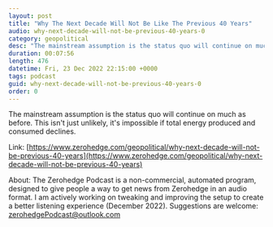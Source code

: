 ```yaml
---
layout: post
title: "Why The Next Decade Will Not Be Like The Previous 40 Years"
audio: why-next-decade-will-not-be-previous-40-years-0
category: geopolitical
desc: "The mainstream assumption is the status quo will continue on much as before. This isn't just unlikely, it's impossible if total energy produced and consumed declines."
duration: 00:07:56
length: 476
datetime: Fri, 23 Dec 2022 22:15:00 +0000
tags: podcast
guid: why-next-decade-will-not-be-previous-40-years-0
order: 0
---
```

The mainstream assumption is the status quo will continue on much as before. This isn't just unlikely, it's impossible if total energy produced and consumed declines.

Link: [https://www.zerohedge.com/geopolitical/why-next-decade-will-not-be-previous-40-years](https://www.zerohedge.com/geopolitical/why-next-decade-will-not-be-previous-40-years)

About: The Zerohedge Podcast is a non-commercial, automated program, designed to give people a way to get news from Zerohedge in an audio format.  I am actively working on tweaking and improving the setup to create a better listening experience (December 2022).  Suggestions are welcome: [zerohedgePodcast@outlook.com](mailto:zerohedgePodcast@outlook.com)